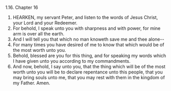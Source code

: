1.16. Chapter 16
1. HEARKEN, my servant Peter, and listen to the words of Jesus Christ, your Lord and your Redeemer.
2. For behold, I speak unto you with sharpness and with power, for mine arm is over all the earth.
3. And I will tell you that which no man knoweth save me and thee alone--
4. For many times you have desired of me to know that which would be of the most worth unto you.
5. Behold, blessed are you for this thing, and for speaking my words which I have given unto you according to my commandments.
6. And now, behold, I say unto you, that the thing which will be of the most worth unto you will be to declare repentance unto this people, that you may bring souls unto me, that you may rest with them in the kingdom of my Father. Amen.

